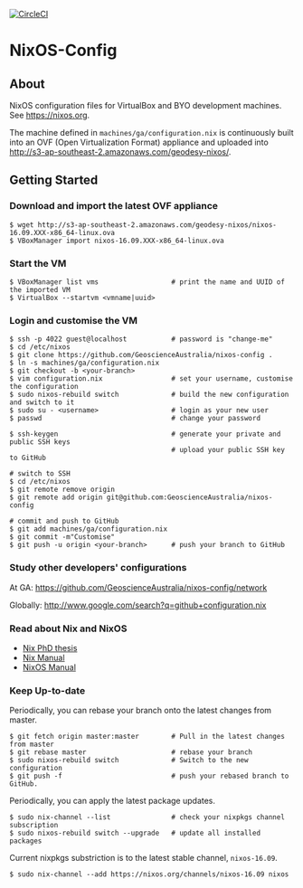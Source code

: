 [![CircleCI](https://circleci.com/gh/GeoscienceAustralia/NixOS-Config/tree/master.svg?style=svg)](https://circleci.com/gh/GeoscienceAustralia/NixOS-Config/tree/master)

# NixOS-Config

## About

NixOS configuration files for VirtualBox and BYO development machines. See https://nixos.org.

The machine defined in `machines/ga/configuration.nix` is continuously built
into an OVF (Open Virtualization Format) appliance and uploaded into
http://s3-ap-southeast-2.amazonaws.com/geodesy-nixos/.

## Getting Started

### Download and import the latest OVF appliance
```
$ wget http://s3-ap-southeast-2.amazonaws.com/geodesy-nixos/nixos-16.09.XXX-x86_64-linux.ova
$ VBoxManager import nixos-16.09.XXX-x86_64-linux.ova
```
### Start the VM
```
$ VBoxManager list vms                  # print the name and UUID of the imported VM
$ VirtualBox --startvm <vmname|uuid>
```
### Login and customise the VM
```
$ ssh -p 4022 guest@localhost           # password is "change-me"
$ cd /etc/nixos
$ git clone https://github.com/GeoscienceAustralia/nixos-config .
$ ln -s machines/ga/configuration.nix
$ git checkout -b <your-branch>
$ vim configuration.nix                 # set your username, customise the configuration
$ sudo nixos-rebuild switch             # build the new configuration and switch to it
$ sudo su - <username>                  # login as your new user
$ passwd                                # change your password

$ ssh-keygen                            # generate your private and public SSH keys
                                        # upload your public SSH key to GitHub

# switch to SSH
$ cd /etc/nixos
$ git remote remove origin
$ git remote add origin git@github.com:GeoscienceAustralia/nixos-config

# commit and push to GitHub
$ git add machines/ga/configuration.nix
$ git commit -m"Customise"
$ git push -u origin <your-branch>      # push your branch to GitHub
```

### Study other developers' configurations
At GA: https://github.com/GeoscienceAustralia/nixos-config/network

Globally: http://www.google.com/search?q=github+configuration.nix

### Read about Nix and NixOS

* [Nix PhD thesis](http://grosskurth.ca/bib/2006/dolstra-thesis.pdf)
* [Nix Manual](https://nixos.org/nix/)
* [NixOS Manual](https://nixos.org/nixos/manual/)

### Keep Up-to-date

Periodically, you can rebase your branch onto the latest changes from master.

```
$ git fetch origin master:master        # Pull in the latest changes from master
$ git rebase master                     # rebase your branch
$ sudo nixos-rebuild switch             # Switch to the new configuration
$ git push -f                           # push your rebased branch to GitHub.
```

Periodically, you can apply the latest package updates.

```
$ sudo nix-channel --list               # check your nixpkgs channel subscription
$ sudo nixos-rebuild switch --upgrade   # update all installed packages
```

Current nixpkgs substriction is to the latest stable channel, `nixos-16.09`.

```
$ sudo nix-channel --add https://nixos.org/channels/nixos-16.09 nixos
```
